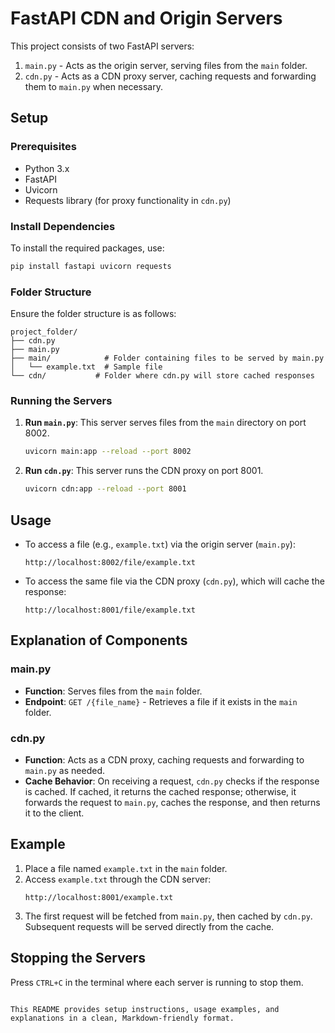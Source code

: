 # FastAPI CDN and Origin Servers

This project consists of two FastAPI servers:

1. `main.py` - Acts as the origin server, serving files from the `main` folder.
2. `cdn.py` - Acts as a CDN proxy server, caching requests and forwarding them to `main.py` when necessary.

## Setup

### Prerequisites

- Python 3.x
- FastAPI
- Uvicorn
- Requests library (for proxy functionality in `cdn.py`)

### Install Dependencies

To install the required packages, use:

```bash
pip install fastapi uvicorn requests
```

### Folder Structure

Ensure the folder structure is as follows:

```
project_folder/
├── cdn.py
├── main.py
├── main/            # Folder containing files to be served by main.py
│   └── example.txt  # Sample file
└── cdn/           # Folder where cdn.py will store cached responses
```

### Running the Servers

1. **Run `main.py`**: This server serves files from the `main` directory on port 8002.

   ```bash
   uvicorn main:app --reload --port 8002
   ```

2. **Run `cdn.py`**: This server runs the CDN proxy on port 8001.
   ```bash
   uvicorn cdn:app --reload --port 8001
   ```

## Usage

- To access a file (e.g., `example.txt`) via the origin server (`main.py`):

  ```
  http://localhost:8002/file/example.txt
  ```

- To access the same file via the CDN proxy (`cdn.py`), which will cache the response:
  ```
  http://localhost:8001/file/example.txt
  ```

## Explanation of Components

### main.py

- **Function**: Serves files from the `main` folder.
- **Endpoint**: `GET /{file_name}` - Retrieves a file if it exists in the `main` folder.

### cdn.py

- **Function**: Acts as a CDN proxy, caching requests and forwarding to `main.py` as needed.
- **Cache Behavior**: On receiving a request, `cdn.py` checks if the response is cached. If cached, it returns the cached response; otherwise, it forwards the request to `main.py`, caches the response, and then returns it to the client.

## Example

1. Place a file named `example.txt` in the `main` folder.
2. Access `example.txt` through the CDN server:
   ```
   http://localhost:8001/example.txt
   ```
3. The first request will be fetched from `main.py`, then cached by `cdn.py`. Subsequent requests will be served directly from the cache.

## Stopping the Servers

Press `CTRL+C` in the terminal where each server is running to stop them.

```

This README provides setup instructions, usage examples, and explanations in a clean, Markdown-friendly format.
```
